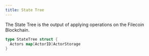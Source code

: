 ```yaml
---
title: State Tree
---
```


The State Tree is the output of applying operations on the Filecoin Blockchain.

```go
type StateTree struct {
  Actors map[ActorID]ActorStorage
}
```
